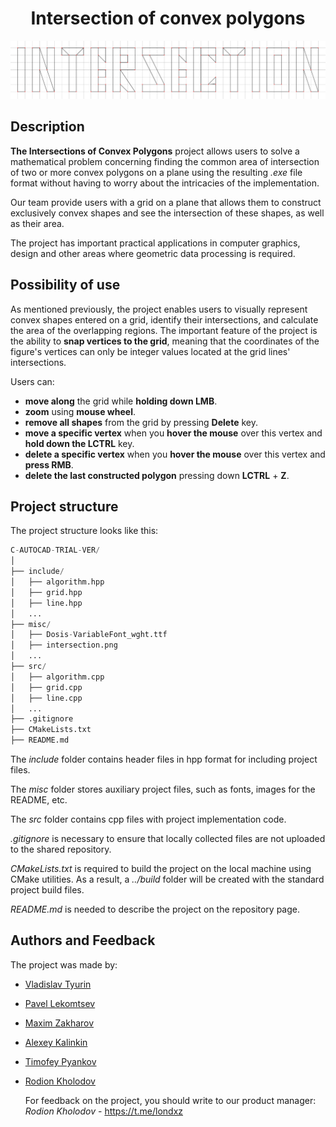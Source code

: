 <div style="text-align: center">

# **Intersection of convex polygons**
![intersection](misc/intersection.png)

</div>

## Description
**The Intersections of Convex Polygons** project allows users to solve a mathematical problem concerning finding the common area of intersection of two or more convex polygons on a plane using the resulting *.exe* file format  without having to worry about the intricacies of the implementation.

Our team provide users with a grid on a plane that allows them to construct exclusively convex shapes and see the intersection of these shapes, as well as their area.

The project has important practical applications in computer graphics, design and other areas where geometric data processing is required.



## Possibility of use
As mentioned previously, the project enables users to visually represent convex shapes entered on a grid, identify their intersections, and calculate the area of the overlapping regions. The important feature of the project is the ability to **snap vertices to the grid**, meaning that the coordinates of the figure's vertices can only be integer values located at the grid lines' intersections.

Users can:
- **move along** the grid while **holding down LMB**.
- **zoom** using **mouse wheel**.
- **remove all shapes** from the grid by pressing **Delete** key.
- **move a specific vertex** when you **hover the mouse** over this vertex and **hold down the LCTRL** key.
- **delete a specific vertex** when you **hover the mouse** over this vertex and **press RMB**.
- **delete the last constructed polygon** pressing down **LCTRL** + **Z**.

## Project structure
The project structure looks like this:
```python
C-AUTOCAD-TRIAL-VER/
│
├── include/
│   ├── algorithm.hpp
│   ├── grid.hpp
│   ├── line.hpp
│   ...
├── misc/
│   ├── Dosis-VariableFont_wght.ttf
│   ├── intersection.png
│   ...
├── src/
│   ├── algorithm.cpp
│   ├── grid.cpp
│   ├── line.cpp
│   ...
├── .gitignore
├── CMakeLists.txt
├── README.md
```
The *include* folder contains header files in hpp format for including project files.

The *misc* folder stores auxiliary project files, such as fonts, images for the README, etc.

The *src* folder contains cpp files with project implementation code.

*.gitignore* is necessary to ensure that locally collected files are not uploaded to the shared repository.

*CMakeLists.txt* is required to build the project on the local machine using CMake utilities. As a result, a *../build* folder will be created with the standard project build files.

*README.md* is needed to describe the project on the repository page.
## Authors and Feedback
The project was made by:
- [Vladislav Tyurin](https://github.com/conk7)
- [Pavel Lekomtsev](https://github.com/PavelLekomtsev)
- [Maxim Zakharov](https://github.com/maximvw)
- [Alexey Kalinkin](https://github.com/cactuarix)
- [Timofey Pyankov](https://github.com/TomBomBon)
- [Rodion Kholodov](https://github.com/londxz)
  
  For feedback on the project, you should write to our product manager: *Rodion Kholodov* - https://t.me/londxz